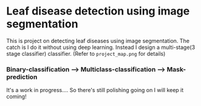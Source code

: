 # Leaf disease detection using image segmentation 

This is project on detecting leaf diseases using image segmentation. The catch is I do it without using deep learning. 
Instead I design a multi-stage(3 stage classifier) classifier. (Refer to `project_map.png` for details)

### Binary-classification --> Multiclass-classification --> Mask-prediction

It's a work in progress.... So there's still polishing going on I will keep it coming!
